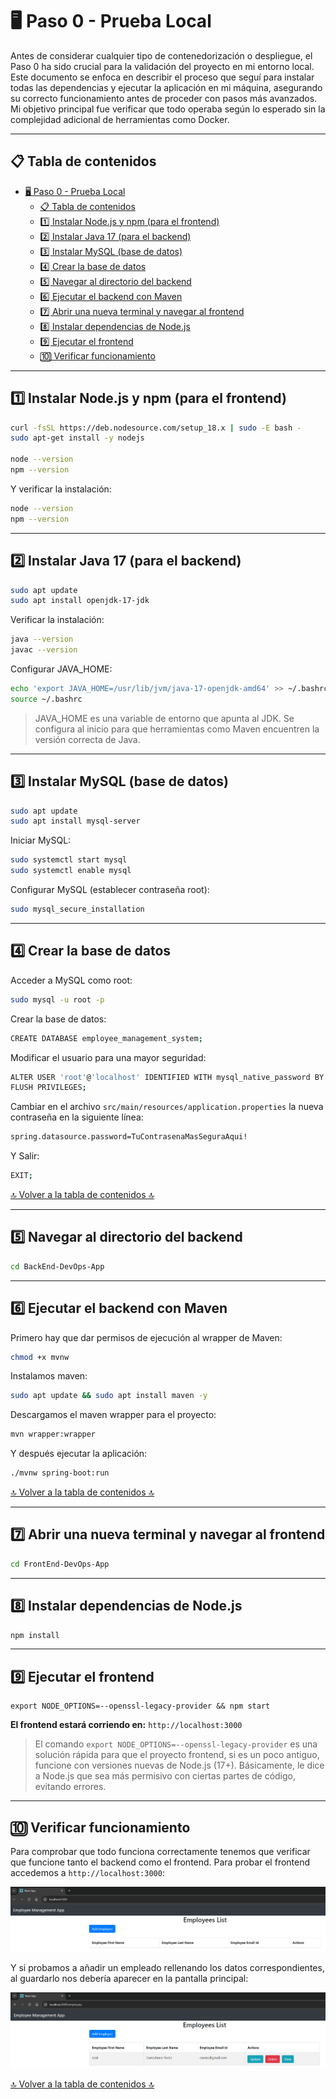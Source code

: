 # 🖥️ Paso 0 - Prueba Local

Antes de considerar cualquier tipo de contenedorización o despliegue, el Paso 0 ha sido crucial para la validación del proyecto en mi entorno local. Este documento se enfoca en describir el proceso que seguí para instalar todas las dependencias y ejecutar la aplicación en mi máquina, asegurando su correcto funcionamiento antes de proceder con pasos más avanzados. Mi objetivo principal fue verificar que todo operaba según lo esperado sin la complejidad adicional de herramientas como Docker.

---

## 📋 Tabla de contenidos 

- [🖥️ Paso 0 - Prueba Local](#️-paso-0---prueba-local)
  - [📋 Tabla de contenidos](#-tabla-de-contenidos)
  - [1️⃣ Instalar Node.js y npm (para el frontend)](#1️⃣-instalar-nodejs-y-npm-para-el-frontend)
  - [2️⃣ Instalar Java 17 (para el backend)](#2️⃣-instalar-java-17-para-el-backend)
  - [3️⃣ Instalar MySQL (base de datos)](#3️⃣-instalar-mysql-base-de-datos)
  - [4️⃣ Crear la base de datos](#4️⃣-crear-la-base-de-datos)
  - [5️⃣ Navegar al directorio del backend](#5️⃣-navegar-al-directorio-del-backend)
  - [6️⃣ Ejecutar el backend con Maven](#6️⃣-ejecutar-el-backend-con-maven)
  - [7️⃣ Abrir una nueva terminal y navegar al frontend](#7️⃣-abrir-una-nueva-terminal-y-navegar-al-frontend)
  - [8️⃣ Instalar dependencias de Node.js](#8️⃣-instalar-dependencias-de-nodejs)
  - [9️⃣ Ejecutar el frontend](#9️⃣-ejecutar-el-frontend)
  - [🔟 Verificar funcionamiento](#-verificar-funcionamiento)
    
---

## 1️⃣ Instalar Node.js y npm (para el frontend)

```bash
curl -fsSL https://deb.nodesource.com/setup_18.x | sudo -E bash -
sudo apt-get install -y nodejs

node --version
npm --version
```

Y verificar la instalación:

```bash
node --version
npm --version
```

---

## 2️⃣ Instalar Java 17 (para el backend)

```bash
sudo apt update
sudo apt install openjdk-17-jdk
```

Verificar la instalación:

```bash
java --version
javac --version
```

Configurar JAVA_HOME:

```bash
echo 'export JAVA_HOME=/usr/lib/jvm/java-17-openjdk-amd64' >> ~/.bashrc
source ~/.bashrc
```

> JAVA_HOME es una variable de entorno que apunta al JDK. Se configura al inicio para que herramientas como Maven encuentren la versión correcta de Java.

---

## 3️⃣ Instalar MySQL (base de datos)

```bash
sudo apt update
sudo apt install mysql-server
```

Iniciar MySQL:

```bash
sudo systemctl start mysql
sudo systemctl enable mysql
```

Configurar MySQL (establecer contraseña root):

```bash
sudo mysql_secure_installation
```

---

## 4️⃣ Crear la base de datos

Acceder a MySQL como root:

```bash
sudo mysql -u root -p
```

Crear la base de datos:

```bash
CREATE DATABASE employee_management_system;
```

Modificar el usuario para una mayor seguridad:

```bash
ALTER USER 'root'@'localhost' IDENTIFIED WITH mysql_native_password BY 'TuContrasenaMasSeguraAqui!';
FLUSH PRIVILEGES;
```

Cambiar en el archivo `src/main/resources/application.properties` la nueva contraseña en la siguiente línea:

```bash
spring.datasource.password=TuContrasenaMasSeguraAqui!
```

Y Salir:

```bash
EXIT;
```

[🔝 Volver a la tabla de contenidos 🔝](#-tabla-de-contenidos) 

---

## 5️⃣ Navegar al directorio del backend

```bash
cd BackEnd-DevOps-App
```

---

## 6️⃣ Ejecutar el backend con Maven

Primero hay que dar permisos de ejecución al wrapper de Maven:

```bash
chmod +x mvnw
```

Instalamos maven:

```bash
sudo apt update && sudo apt install maven -y
```

Descargamos el maven wrapper para el proyecto:


```bash
mvn wrapper:wrapper
```

Y después ejecutar la aplicación:

```bash
./mvnw spring-boot:run
```

[🔝 Volver a la tabla de contenidos 🔝](#-tabla-de-contenidos) 

---

## 7️⃣ Abrir una nueva terminal y navegar al frontend

```bash
cd FrontEnd-DevOps-App
```

---

## 8️⃣ Instalar dependencias de Node.js

```bash
npm install
```

---

## 9️⃣ Ejecutar el frontend

```shellscript
export NODE_OPTIONS=--openssl-legacy-provider && npm start
```

**El frontend estará corriendo en:** `http://localhost:3000`

> El comando `export NODE_OPTIONS=--openssl-legacy-provider` es una solución rápida para que el proyecto frontend, si es un poco antiguo, funcione con versiones nuevas de Node.js (17+). Básicamente, le dice a Node.js que sea más permisivo con ciertas partes de código, evitando errores.

---

## 🔟 Verificar funcionamiento

Para comprobar que todo funciona correctamente tenemos que verificar que funcione tanto el backend como el frontend. Para probar el frontend accedemos a `http://localhost:3000`:

![](imgs/00/1.png)

Y si probamos a añadir un empleado rellenando los datos correspondientes, al guardarlo nos debería aparecer en la pantalla principal:

![](imgs/00/2.png)

[🔝 Volver a la tabla de contenidos 🔝](#-tabla-de-contenidos) 











